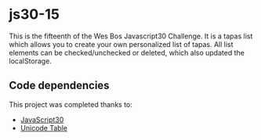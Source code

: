 # js30-15

This is the fifteenth of the Wes Bos Javascript30 Challenge. It is a tapas list which allows you to create your own personalized list of tapas.
All list elements can be checked/unchecked or deleted, which also updated the localStorage.

## Code dependencies

This project was completed thanks to:
- [JavaScript30][1]
- [Unicode Table][2]

[1]: https://javascript30.com/
[2]: https://unicode-table.com/en/